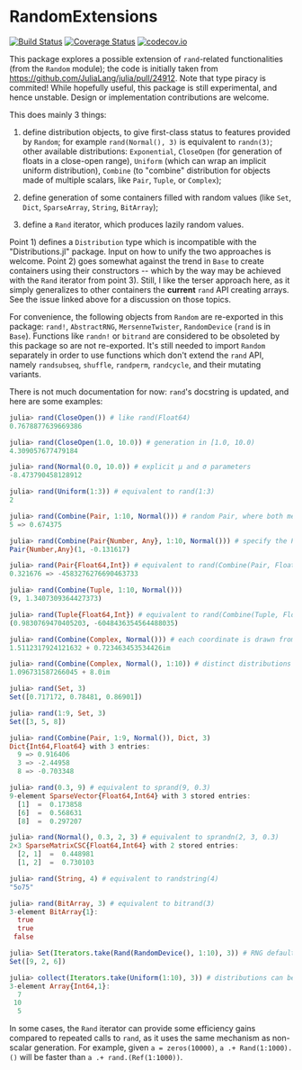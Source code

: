 # RandomExtensions

[![Build Status](https://travis-ci.org/rfourquet/RandomExtensions.jl.svg?branch=master)](https://travis-ci.org/rfourquet/RandomExtensions.jl)
[![Coverage Status](https://coveralls.io/repos/rfourquet/RandomExtensions.jl/badge.svg?branch=master&service=github)](https://coveralls.io/github/rfourquet/RandomExtensions.jl?branch=master)
[![codecov.io](http://codecov.io/github/rfourquet/RandomExtensions.jl/coverage.svg?branch=master)](http://codecov.io/github/rfourquet/RandomExtensions.jl?branch=master)

This package explores a possible extension of `rand`-related
functionalities (from the `Random` module); the code is initially
taken from https://github.com/JuliaLang/julia/pull/24912.
Note that type piracy is commited!
While hopefully useful, this package is still experimental, and
hence unstable. Design or implementation contributions are welcome.

This does mainly 3 things:

1) define distribution objects, to give first-class status to features
   provided by `Random`; for example `rand(Normal(), 3)` is equivalent
   to `randn(3)`; other available distributions: `Exponential`,
   `CloseOpen` (for generation of floats in a close-open range),
   `Uniform` (which can wrap an implicit uniform distribution),
   `Combine` (to "combine" distribution for objects made of multiple
   scalars, like `Pair`, `Tuple`, or `Complex`);

2) define generation of some containers filled with random values
   (like `Set`, `Dict`, `SparseArray`, `String`, `BitArray`);

3) define a `Rand` iterator, which produces lazily random values.


Point 1) defines a `Distribution` type which is incompatible with the
"Distributions.jl" package. Input on how to unify the two approaches is
welcome.
Point 2) goes somewhat against the trend in `Base` to create
containers using their constructors -- which by the way may be
achieved with the `Rand` iterator from point 3).
Still, I like the terser approach here, as it simply generalizes
to other containers the __current__ `rand` API creating arrays.
See the issue linked above for a discussion on those topics.

For convenience, the following objects from `Random` are re-exported
in this package: `rand!`, `AbstractRNG`, `MersenneTwister`,
`RandomDevice` (`rand` is in `Base`). Functions like `randn!` or
`bitrand` are considered to be obsoleted by this package so are not
re-exported. It's still needed to import `Random` separately in order
to use functions which don't extend the `rand` API, namely
`randsubseq`, `shuffle`, `randperm`, `randcycle`, and their mutating
variants.


There is not much documentation for now: `rand`'s docstring is updated,
and here are some examples:

```julia
julia> rand(CloseOpen()) # like rand(Float64)
0.7678877639669386

julia> rand(CloseOpen(1.0, 10.0)) # generation in [1.0, 10.0)
4.309057677479184

julia> rand(Normal(0.0, 10.0)) # explicit μ and σ parameters
-8.473790458128912

julia> rand(Uniform(1:3)) # equivalent to rand(1:3)
2

julia> rand(Combine(Pair, 1:10, Normal())) # random Pair, where both members have distinct distributions
5 => 0.674375

julia> rand(Combine(Pair{Number, Any}, 1:10, Normal())) # specify the Pair type
Pair{Number,Any}(1, -0.131617)

julia> rand(Pair{Float64,Int}) # equivalent to rand(Combine(Pair, Float64, Int))
0.321676 => -4583276276690463733

julia> rand(Combine(Tuple, 1:10, Normal()))
(9, 1.3407309364427373)

julia> rand(Tuple{Float64,Int}) # equivalent to rand(Combine(Tuple, Float64, Int))
(0.9830769470405203, -6048436354564488035)

julia> rand(Combine(Complex, Normal())) # each coordinate is drawn from the normal distribution
1.5112317924121632 + 0.723463453534426im

julia> rand(Combine(Complex, Normal(), 1:10)) # distinct distributions
1.096731587266045 + 8.0im

julia> rand(Set, 3)
Set([0.717172, 0.78481, 0.86901])

julia> rand(1:9, Set, 3)
Set([3, 5, 8])

julia> rand(Combine(Pair, 1:9, Normal()), Dict, 3)
Dict{Int64,Float64} with 3 entries:
  9 => 0.916406
  3 => -2.44958
  8 => -0.703348

julia> rand(0.3, 9) # equivalent to sprand(9, 0.3)
9-element SparseVector{Float64,Int64} with 3 stored entries:
  [1]  =  0.173858
  [6]  =  0.568631
  [8]  =  0.297207

julia> rand(Normal(), 0.3, 2, 3) # equivalent to sprandn(2, 3, 0.3)
2×3 SparseMatrixCSC{Float64,Int64} with 2 stored entries:
  [2, 1]  =  0.448981
  [1, 2]  =  0.730103

julia> rand(String, 4) # equivalent to randstring(4)
"5o75"

julia> rand(BitArray, 3) # equivalent to bitrand(3)
3-element BitArray{1}:
  true
  true
 false

julia> Set(Iterators.take(Rand(RandomDevice(), 1:10), 3)) # RNG defaults to Random.GLOBAL_RNG
Set([9, 2, 6])

julia> collect(Iterators.take(Uniform(1:10), 3)) # distributions can be iterated over, using Random.GLOBAL_RNG implicitly
3-element Array{Int64,1}:
  7
 10
  5
```

In some cases, the `Rand` iterator can provide some efficiency gains compared to
repeated calls to `rand`, as it uses the same mechanism as non-scalar generation.
For example, given `a = zeros(10000)`,
`a .+ Rand(1:1000).()` will be faster than `a .+ rand.(Ref(1:1000))`.
